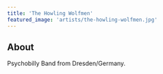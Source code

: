 ```yaml
---
title: 'The Howling Wolfmen'
featured_image: 'artists/the-howling-wolfmen.jpg'
---
```


## About

Psychobilly Band from Dresden/Germany.
